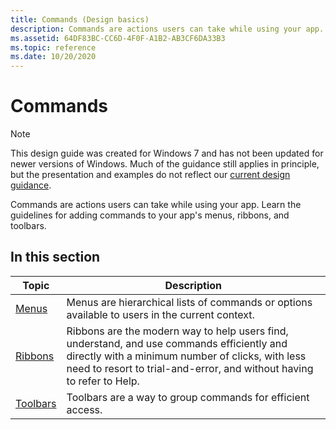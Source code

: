 ```yaml
---
title: Commands (Design basics)
description: Commands are actions users can take while using your app. Learn the guidelines for adding commands to your app's menus, ribbons, and toolbars.
ms.assetid: 64DF83BC-CC6D-4F0F-A1B2-AB3CF6DA33B3
ms.topic: reference
ms.date: 10/20/2020
---
```


# Commands

> [!NOTE]
> This design guide was created for Windows 7 and has not been updated for newer versions of Windows. Much of the guidance still applies in principle, but the presentation and examples do not reflect our [current design guidance](https://docs.microsoft.com/windows/uwp/design/).

Commands are actions users can take while using your app. Learn the guidelines for adding commands to your app's menus, ribbons, and toolbars.

## In this section



| Topic                                   | Description                                                                                                                                                                                                                        |
|-----------------------------------------|------------------------------------------------------------------------------------------------------------------------------------------------------------------------------------------------------------------------------------|
| [Menus](cmd-menus.md)<br/>       | Menus are hierarchical lists of commands or options available to users in the current context.<br/>                                                                                                                          |
| [Ribbons](cmd-ribbons.md)<br/>   | Ribbons are the modern way to help users find, understand, and use commands efficiently and directly with a minimum number of clicks, with less need to resort to trial-and-error, and without having to refer to Help.<br/> |
| [Toolbars](cmd-toolbars.md)<br/> | Toolbars are a way to group commands for efficient access.<br/>                                                                                                                                                              |



 

 

 





